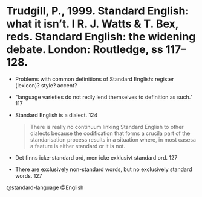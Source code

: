 # Trudgill, P., 1999. Standard English: what it isn’t.  I R. J. Watts & T. Bex, reds. Standard English: the widening debate. London: Routledge, ss 117–128.

- Problems with common definitions of Standard English: register (lexicon)? style? accent?

- "language varieties do not redly lend themselves to definition as such." 117

- Standard English is a dialect. 124

    > There is really no continuum linking Standard English to other dialects because the codification that forms a crucila part of the standarisation process results in a situation where, in most casesa a feature is either standard or it is not.

- Det finns icke-standard ord, men icke exklusivt standard ord. 127
- There are exclusively non-standard words, but no exclusively standard words. 127

@standard-language
@English
